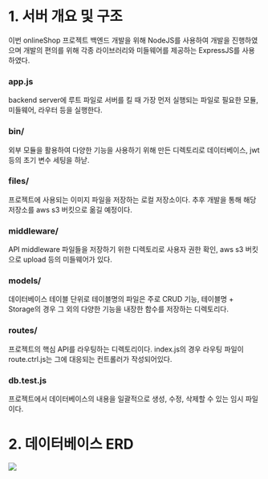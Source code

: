 # 1. 서버 개요 및 구조
이번 onlineShop 프로젝트 백엔드 개발을 위해 NodeJS를 사용하여 개발을 진행하였으며 개발의 편의를 위해 각종 라이브러리와 미들웨어를 제공하는 ExpressJS를 사용하였다.

### app.js
backend server에 루트 파일로 서버를 킬 때 가장 먼저 실행되는 파일로 필요한 모듈, 미들웨어, 라우터 등을 실행한다.

### bin/
외부 모듈을 활용하여 다양한 기능을 사용하기 위해 만든 디렉토리로 데이터베이스, jwt등의 초기 변수 세팅을 하낟.

### files/
프로젝트에 사용되는 이미지 파일을 저장하는 로컬 저장소이다. 추후 개발을 통해 해당 저장소를 aws s3 버킷으로 옮길 예정이다.

### middleware/
API middleware 파일들을 저장하기 위한 디렉토리로 사용자 권한 확인, aws s3 버킷으로 upload 등의 미들웨어가 있다.

### models/
데이터베이스 테이블 단위로 테이블명의 파일은 주로 CRUD 기능, 테이블명 + Storage의 경우 그 외의 다양한 기능을 내장한 함수를 저장하는 디렉토리다.

### routes/
프로젝트의 핵심 API를 라우팅하는 디렉토리이다. index.js의 경우 라우팅 파일이 route.ctrl.js는 그에 대응되는 컨트롤러가 작성되어있다.

### db.test.js
프로젝트에서 데이터베이스의 내용을 일괄적으로 생성, 수정, 삭제할 수 있는 임시 파일이다.


# 2. 데이터베이스 ERD
<img src="https://user-images.githubusercontent.com/66524625/226105966-5dbdfa4b-f6dc-4137-88d3-2ce6fd200e47.png" />
